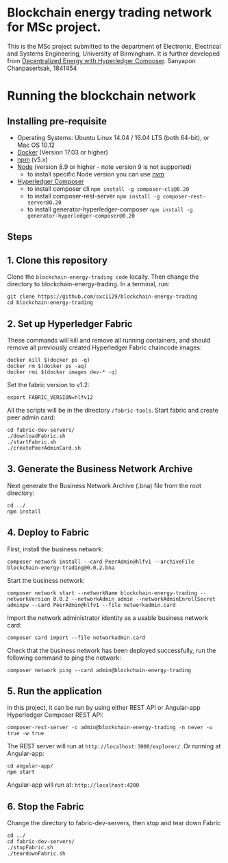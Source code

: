 # Blockchain energy trading network for MSc project.
This is the MSc project submitted to the department of Electronic, Electrical and Systems Engineering, University of Birmingham. It is further developed from [Decentralized Energy with Hyperledger Composer](https://github.com/IBM/Decentralized-Energy-Composer).
Sanyapon Chanpasertsak, 1841454

# Running the blockchain network
## Installing pre-requisite
- Operating Systems: Ubuntu Linux 14.04 / 16.04 LTS (both 64-bit), or Mac OS 10.12
- [Docker](https://www.docker.com/) (Version 17.03 or higher)
- [npm](https://www.npmjs.com/)  (v5.x)
- [Node](https://nodejs.org/en/) (version 8.9 or higher - note version 9 is not supported)
  * to install specific Node version you can use [nvm](https://davidwalsh.name/nvm)
- [Hyperledger Composer](https://hyperledger.github.io/composer/v0.19/installing/development-tools.html)
  * to install composer cli
    `npm install -g composer-cli@0.20`
  * to install composer-rest-server
    `npm install -g composer-rest-server@0.20`
  * to install generator-hyperledger-composer
    `npm install -g generator-hyperledger-composer@0.20`
    
## Steps 
## 1. Clone this repository
Clone the `blockchain-energy-trading code` locally. Then change the directory to blockchain-energy-trading.
In a terminal, run:
```
git clone https://github.com/sxc1129/blockchain-energy-trading
cd blockchain-energy-trading
```

## 2. Set up Hyperledger Fabric
These commands will kill and remove all running containers, and should remove all previously created Hyperledger Fabric chaincode images:
```none
docker kill $(docker ps -q)
docker rm $(docker ps -aq)
docker rmi $(docker images dev-* -q)
```
Set the fabric version to v1.2:
```
export FABRIC_VERSION=hlfv12
```
All the scripts will be in the directory `/fabric-tools`.  Start fabric and create peer admin card:
```
cd fabric-dev-servers/
./downloadFabric.sh
./startFabric.sh
./createPeerAdminCard.sh
```

## 3. Generate the Business Network Archive
Next generate the Business Network Archive (.bna) file from the root directory:
```
cd ../
npm install
```

## 4. Deploy to Fabric
First, install the business network:
```
composer network install --card PeerAdmin@hlfv1 --archiveFile blockchain-energy-trading@0.0.2.bna
```
Start the business network:
```
composer network start --networkName blockchain-energy-trading --networkVersion 0.0.2 --networkAdmin admin --networkAdminEnrollSecret adminpw --card PeerAdmin@hlfv1 --file networkadmin.card
```
Import the network administrator identity as a usable business network card:
```
composer card import --file networkadmin.card
```
Check that the business network has been deployed successfully, run the following command to ping the network:
```
composer network ping --card admin@blockchain-energy-trading
```

## 5. Run the application
In this project, it can be run by using either REST API or Angular-app
Hyperledger Composer REST API:
```
composer-rest-server -c admin@blockchain-energy-trading -n never -u true -w true
```
The REST server will run at `http://localhost:3000/explorer/`.
Or running at Angular-app:
```
cd angular-app/
npm start
```
Angular-app will run at: `http://localhost:4200` 

## 6. Stop the Fabric
Change the directory to fabric-dev-servers, then stop and tear down Fabric
```
cd ../
cd fabric-dev-servers/
./stopFabric.sh
./teardownFabric.sh
```
